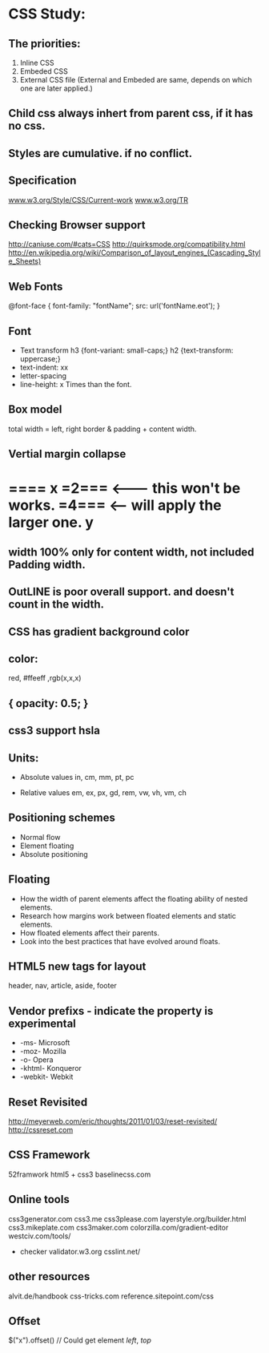 # CSS Study:

## The priorities:
1. Inline CSS
2. Embeded CSS
3. External CSS file
(External and Embeded are same, depends on which one are later applied.)

## Child css always inhert from parent css, if it has no css.

## Styles are cumulative. if no conflict.

## Specification
www.w3.org/Style/CSS/Current-work
www.w3.org/TR

## Checking Browser support
http://caniuse.com/#cats=CSS
http://quirksmode.org/compatibility.html
http://en.wikipedia.org/wiki/Comparison_of_layout_engines_(Cascading_Style_Sheets)

## Web Fonts
@font-face {
  font-family: "fontName";
  src: url('fontName.eot');
}

## Font
* Text transform
h3 {font-variant: small-caps;}
h2 {text-transform: uppercase;}
* text-indent: xx
* letter-spacing
* line-height: x Times than the font.

## Box model
total width = left, right border & padding + content width.

## Vertial margin collapse
====
x
=2=== <--- this won't be works.
=4=== <-- will apply the larger one.
y
====

## width 100% only for content width, not included Padding width.

## OutLINE is poor overall support. and doesn't count in the width.

## CSS has gradient background color

## color:
red, #ffeeff ,rgb(x,x,x)

## { opacity: 0.5; }

## css3 support hsla

## Units:
* Absolute values
in, cm, mm, pt, pc

* Relative values
em, ex, px, gd, rem, vw, vh, vm, ch

## Positioning schemes
* Normal flow
* Element floating
* Absolute positioning

## Floating
* How the width of parent elements affect the floating ability of nested elements.
* Research how margins work between floated elements and static elements.
* How floated elements affect their parents.
* Look into the best practices that have evolved around floats.

## HTML5 new tags for layout
header, nav, article, aside, footer

## Vendor prefixs - indicate the property is experimental
* -ms- Microsoft
* -moz- Mozilla
* -o- Opera
* -khtml- Konqueror
* -webkit- Webkit

## Reset Revisited
http://meyerweb.com/eric/thoughts/2011/01/03/reset-revisited/
http://cssreset.com

## CSS Framework
52framwork html5 + css3
baselinecss.com

## Online tools
css3generator.com
css3.me
css3please.com
layerstyle.org/builder.html
css3.mikeplate.com
css3maker.com
colorzilla.com/gradient-editor
westciv.com/tools/
* checker
validator.w3.org
csslint.net/

## other resources
alvit.de/handbook
css-tricks.com
reference.sitepoint.com/css

## Offset
$("x").offset() // Could get element *left*, *top*